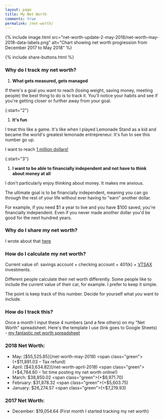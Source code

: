 ```yaml
---
layout: page
title: My Net Worth
comments: true
permalink: /net-worth/
---
```


{% include image.html src="net-worth-update-2-may-2018/net-worth-may-2018-data-labels.png" alt="Chart showing net worth progression from December 2017 to May 2018" %}

{% include share-buttons.html %}

### Why do I track my net worth?
1. **What gets measured, gets managed**  

If there's a goal you want to reach (losing weight, saving money, meeting people) the best thing to do is to track it. You'll notice your habits and see if you're getting closer or further away from your goal.  

{:start="2"}
1. **It's fun**

I treat this like a game. It's like when I played Lemonade Stand as a kid and became the world's greatest lemonade entrepreneur. It's fun to see this number go up.

I want to reach [1 million dollars!](https://youtu.be/l91ISfcuzDw)

{:start="3"}
1. **I want to be able to financially independent and not have to think about money at all**

I don't particularly enjoy thinking about money. It makes me anxious.

The ultimate goal is to be financially independent, meaning you can go through the rest of your life without ever having to "earn" another dollar.

For example, if you need $1 a year to live and you have $100 saved, you're financially independent. Even if you never made another dollar you'd be good for the next hundred years.

### Why do I share my net worth?
I wrote about that [here](/sharing-my-net-worth)

### How do I calculate my net worth?
Current value of: savings account + checking account + 401(k) + [VTSAX](https://personal.vanguard.com/us/funds/snapshot?FundId=0585&FundIntExt=INT&funds_disable_redirect=true) investments.

Different people calculate their net worth differently. Some people like to include the current value of their car, for example. I prefer to keep it simple.

The point is keep track of this number. Decide for yourself what you want to include.

### How do I track this?
Once a month I input these 4 numbers (and a few others) on my "Net Worth" spreadsheet. Here's the template I use (link goes to Google Sheets) - [my fantastic net worth spreadsheet](https://docs.google.com/spreadsheets/d/1jkFRzfWAM7APFpkDXb_yKSZyCHRB11g7xA3gI-zINfI/edit?usp=sharing)

### 2018 Net Worth:
* May: [$55,525.85](/net-worth-may-2018) <span class="green">(+$11,891.03 – Tax refund)</span>
* April: [$43,634.82](/net-worth-april-2018) <span class="green">(+$4,784.80 – 1st time posting my net worth online!)</span>
* March: $38,850.02 <span class="green">(+$6,971.70)</span>
* February: $31,878.32 <span class="green">(+$5,603.75)</span>
* January: $26,274.57 <span class="green">(+$7,219.93)</span>

### 2017 Net Worth:
* December: $19,054.64 (First month I started tracking my net worth)
